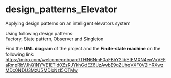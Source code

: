 # design_patterns_Elevator
Applying design patterns on an intelligent elevators system  

Using following design patterns:  
Factory, State pattern, Observer and Singleton

Find the **UML diagram** of the project and the **Finite-state machine** on the following link:
https://miro.com/welcomeonboard/THN6NmF0aFBhY2libEtEMXN4enVxVEFaRmpRbVJhQ1NYVE1ETld0ZzRJYkhGdEZ6UzAwbE9qZUhqVXF0V2lhRXwzMDc0NDU3MzU5MDIxNzI5OTMw
